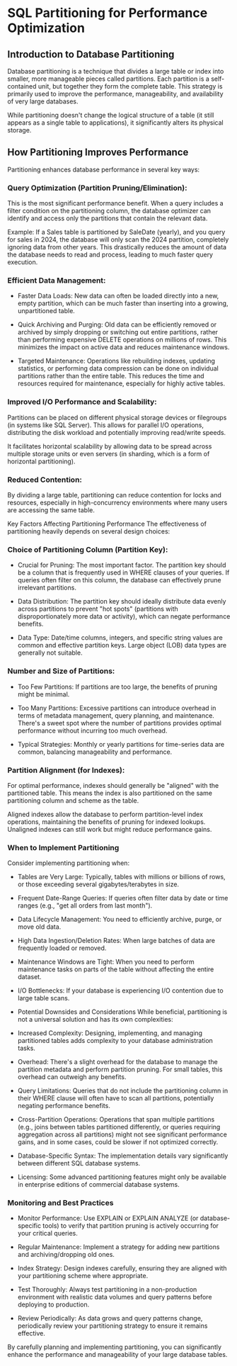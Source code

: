 # SQL Partitioning for Performance Optimization
## Introduction to Database Partitioning
Database partitioning is a technique that divides a large table or index into smaller, more manageable pieces called partitions. Each partition is a self-contained unit, but together they form the complete table. This strategy is primarily used to improve the performance, manageability, and availability of very large databases.

While partitioning doesn't change the logical structure of a table (it still appears as a single table to applications), it significantly alters its physical storage.

## How Partitioning Improves Performance
Partitioning enhances database performance in several key ways:

### Query Optimization (Partition Pruning/Elimination):

This is the most significant performance benefit. When a query includes a filter condition on the partitioning column, the database optimizer can identify and access only the partitions that contain the relevant data.

Example: If a Sales table is partitioned by SaleDate (yearly), and you query for sales in 2024, the database will only scan the 2024 partition, completely ignoring data from other years. This drastically reduces the amount of data the database needs to read and process, leading to much faster query execution.

### Efficient Data Management:

- Faster Data Loads: New data can often be loaded directly into a new, empty partition, which can be much faster than inserting into a growing, unpartitioned table.

- Quick Archiving and Purging: Old data can be efficiently removed or archived by simply dropping or switching out entire partitions, rather than performing expensive DELETE operations on millions of rows. This minimizes the impact on active data and reduces maintenance windows.

- Targeted Maintenance: Operations like rebuilding indexes, updating statistics, or performing data compression can be done on individual partitions rather than the entire table. This reduces the time and resources required for maintenance, especially for highly active tables.

### Improved I/O Performance and Scalability:

Partitions can be placed on different physical storage devices or filegroups (in systems like SQL Server). This allows for parallel I/O operations, distributing the disk workload and potentially improving read/write speeds.

It facilitates horizontal scalability by allowing data to be spread across multiple storage units or even servers (in sharding, which is a form of horizontal partitioning).

### Reduced Contention:

By dividing a large table, partitioning can reduce contention for locks and resources, especially in high-concurrency environments where many users are accessing the same table.

Key Factors Affecting Partitioning Performance
The effectiveness of partitioning heavily depends on several design choices:

### Choice of Partitioning Column (Partition Key):

- Crucial for Pruning: The most important factor. The partition key should be a column that is frequently used in WHERE clauses of your queries. If queries often filter on this column, the database can effectively prune irrelevant partitions.

- Data Distribution: The partition key should ideally distribute data evenly across partitions to prevent "hot spots" (partitions with disproportionately more data or activity), which can negate performance benefits.

- Data Type: Date/time columns, integers, and specific string values are common and effective partition keys. Large object (LOB) data types are generally not suitable.

### Number and Size of Partitions:

- Too Few Partitions: If partitions are too large, the benefits of pruning might be minimal.

- Too Many Partitions: Excessive partitions can introduce overhead in terms of metadata management, query planning, and maintenance. There's a sweet spot where the number of partitions provides optimal performance without incurring too much overhead.

- Typical Strategies: Monthly or yearly partitions for time-series data are common, balancing manageability and performance.

### Partition Alignment (for Indexes):

For optimal performance, indexes should generally be "aligned" with the partitioned table. This means the index is also partitioned on the same partitioning column and scheme as the table.

Aligned indexes allow the database to perform partition-level index operations, maintaining the benefits of pruning for indexed lookups. Unaligned indexes can still work but might reduce performance gains.

### When to Implement Partitioning
Consider implementing partitioning when:

- Tables are Very Large: Typically, tables with millions or billions of rows, or those exceeding several gigabytes/terabytes in size.

- Frequent Date-Range Queries: If queries often filter data by date or time ranges (e.g., "get all orders from last month").

- Data Lifecycle Management: You need to efficiently archive, purge, or move old data.

- High Data Ingestion/Deletion Rates: When large batches of data are frequently loaded or removed.

- Maintenance Windows are Tight: When you need to perform maintenance tasks on parts of the table without affecting the entire dataset.

- I/O Bottlenecks: If your database is experiencing I/O contention due to large table scans.

- Potential Downsides and Considerations
While beneficial, partitioning is not a universal solution and has its own complexities:

- Increased Complexity: Designing, implementing, and managing partitioned tables adds complexity to your database administration tasks.

- Overhead: There's a slight overhead for the database to manage the partition metadata and perform partition pruning. For small tables, this overhead can outweigh any benefits.

- Query Limitations: Queries that do not include the partitioning column in their WHERE clause will often have to scan all partitions, potentially negating performance benefits.

- Cross-Partition Operations: Operations that span multiple partitions (e.g., joins between tables partitioned differently, or queries requiring aggregation across all partitions) might not see significant performance gains, and in some cases, could be slower if not optimized correctly.

- Database-Specific Syntax: The implementation details vary significantly between different SQL database systems.

- Licensing: Some advanced partitioning features might only be available in enterprise editions of commercial database systems.

### Monitoring and Best Practices
- Monitor Performance: Use EXPLAIN or EXPLAIN ANALYZE (or database-specific tools) to verify that partition pruning is actively occurring for your critical queries.

- Regular Maintenance: Implement a strategy for adding new partitions and archiving/dropping old ones.

- Index Strategy: Design indexes carefully, ensuring they are aligned with your partitioning scheme where appropriate.

- Test Thoroughly: Always test partitioning in a non-production environment with realistic data volumes and query patterns before deploying to production.

- Review Periodically: As data grows and query patterns change, periodically review your partitioning strategy to ensure it remains effective.

By carefully planning and implementing partitioning, you can significantly enhance the performance and manageability of your large database tables.